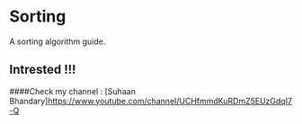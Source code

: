 # Sorting
A sorting algorithm guide.

## Intrested !!!
####Check my channel : [Suhaan Bhandary]https://www.youtube.com/channel/UCHfmmdKuRDmZ5EUzGdqI7-Q
